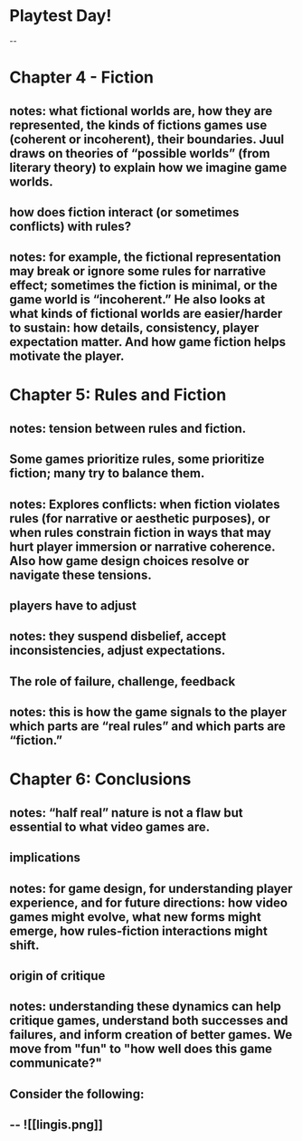 # Playtest Day!
--
# Chapter 4 - Fiction
notes: what fictional worlds are, how they are represented, the kinds of fictions games use (coherent or incoherent), their boundaries. Juul draws on theories of “possible worlds” (from literary theory) to explain how we imagine game worlds.
--
  
## how does fiction interact (or sometimes conflicts) with rules? 
notes: for example, the fictional representation may break or ignore some rules for narrative effect; sometimes the fiction is minimal, or the game world is “incoherent.” He also looks at what kinds of fictional worlds are easier/harder to sustain: how details, consistency, player expectation matter. And how game fiction helps motivate the player. 
--
# Chapter 5: Rules and Fiction
notes: tension between rules and fiction. 
--
## Some games prioritize rules, some prioritize fiction; many try to balance them.  
notes: Explores conflicts: when fiction violates rules (for narrative or aesthetic purposes), or when rules constrain fiction in ways that may hurt player immersion or narrative coherence. Also how game design choices resolve or navigate these tensions. 
--
## players have to adjust 
notes: they suspend disbelief, accept inconsistencies, adjust expectations. 
--
## The role of failure, challenge, feedback
notes: this is how the game signals to the player which parts are “real rules” and which parts are “fiction.” 
---
# Chapter 6: Conclusions
notes: “half real” nature is not a flaw but essential to what video games are.
--
## implications
notes: for game design, for understanding player experience, and for future directions: how video games might evolve, what new forms might emerge, how rules‑fiction interactions might shift. 
--
## origin of critique
notes: understanding these dynamics can help critique games, understand both successes and failures, and inform creation of better games. We move from "fun" to "how well does this game communicate?"
--
## Consider the following: 
--
![[lingis.png]]
--
